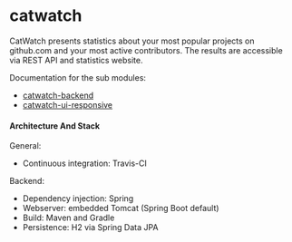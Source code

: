 # catwatch
CatWatch presents statistics about your most popular projects on github.com and your most active contributors. The results are accessible via REST API and statistics website.

Documentation for the sub modules:

* [catwatch-backend](catwatch-backend/README.md)
* [catwatch-ui-responsive](catwatch-ui-responsive/README.md)


#### Architecture And Stack

General:

* Continuous integration: Travis-CI

Backend:

* Dependency injection: Spring
* Webserver: embedded Tomcat (Spring Boot default)
* Build: Maven and Gradle
* Persistence: H2 via Spring Data JPA